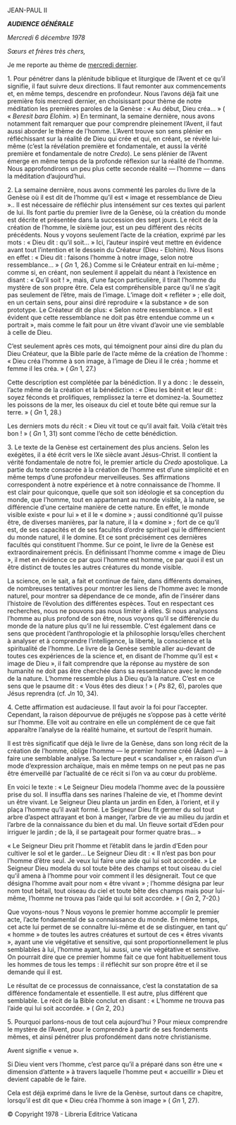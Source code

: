 JEAN-PAUL II

***AUDIENCE GÉNÉRALE***

*Mercredi 6 décembre 1978*

*Sœurs et frères très chers,*

Je me reporte au thème de [mercredi dernier](/content/john-paul-ii/fr/audiences/1978/documents/hf_jp-ii_aud_19781129.html).

1\. Pour pénétrer dans la plénitude biblique et liturgique de l’Avent et ce qu’il signifie, il faut suivre deux directions. Il faut remonter aux commencements et, en même temps, descendre en profondeur. Nous l’avons déjà fait une première fois mercredi dernier, en choisissant pour thème de notre méditation les premières paroles de la Genèse : « Au début, Dieu créa… » ( « *Beresit bara Elohim.* ») En terminant, la semaine dernière, nous avons notamment fait remarquer que pour comprendre pleinement l’Avent, il faut aussi aborder le thème de l’homme. L’Avent trouve son sens plénier en réfléchissant sur la réalité de Dieu qui crée et qui, en créant, se révèle lui-même (c’est la révélation première et fondamentale, et aussi la vérité première et fondamentale de notre *Credo*). Le sens plénier de l’Avent émerge en même temps de la profonde réflexion sur la réalité de l’homme. Nous approfondirons un peu plus cette seconde réalité — l’homme — dans la méditation d’aujourd’hui.

2\. La semaine dernière, nous avons commenté les paroles du livre de la Genèse où il est dit de l’homme qu’il est « image et ressemblance de Dieu ».. Il est nécessaire de réfléchir plus intensément sur ces textes qui parlent de lui. Ils font partie du premier livre de la Genèse, où la création du monde est décrite et présentée dans la succession des sept jours. Le récit de la création de l’homme, le sixième jour, est un peu différent des récits précédents. Nous y voyons seulement l’acte de la création, exprimé par les mots : « Dieu dit : qu’il soit… » Ici, l’auteur inspiré veut mettre en évidence avant tout l’intention et le dessein du Créateur (Dieu - Elohim). Nous lisons en effet : « Dieu dit : faisons l’homme à notre image, selon notre ressemblance… » ( *Gn* 1, 26.) Comme si le Créateur entrait en lui-même ; comme si, en créant, non seulement il appelait du néant à l’existence en disant : « Qu’il soit ! », mais, d’une façon particulière, il tirait l’homme du mystère de son propre être. Cela est compréhensible parce qu’il ne s’agit pas seulement de l’être, mais de l’image. L’image doit « refléter » ; elle doit, en un certain sens, pour ainsi diré reproduire « la substance » de son prototype. Le Créateur dit de plus: « Selon notre ressemblance. » Il est évident que cette ressemblance ne doit pas être entendue comme un « portrait », mais comme le fait pour un être vivant d’avoir une vie semblable à celle de Dieu.

C’est seulement après ces mots, qui témoignent pour ainsi dire du plan du Dieu Créateur, que la Bible parle de l’acte même de la création de l’homme : « Dieu créa l’homme à son image, à l’image de Dieu il le créa ; homme et femme il les créa. » ( *Gn* 1, 27.)

Cette description est complétée par la bénédiction. Il y a donc : le dessein, l’acte même de la création et la bénédiction : « Dieu les bénit et leur dit : soyez féconds et prolifiques, remplissez la terre et dominez-la. Soumettez les poissons de la mer, les oiseaux du ciel et toute bête qui remue sur la terre. » ( *Gn* 1, 28.)

Les derniers mots du récit : « Dieu vit tout ce qu’il avait fait. Voilà c’était très bon ! » ( *Gn* 1, 31) sont comme l’écho de cette bénédiction.

3\. Le texte de la Genèse est certainement des plus anciens. Selon les exégètes, il a été écrit vers le IXe siècle avant Jésus-Christ. Il contient la vérité fondamentale de notre foi, le premier article du *Credo* apostolique. La partie du texte consacrée à la création de l’homme est d’une simplicité et en même temps d’une profondeur merveilleuses. Ses affirmations correspondent à notre expérience et à notre connaissance de l’homme. Il est clair pour quiconque, quelle que soit son idéologie et sa conception du monde, que l’homme, tout en appartenant au monde visible, à la nature, se différencie d’une certaine manière de cette nature. En effet, le monde visible existe « pour lui » et il le « domine » ; aussi conditionné qu’il puisse être, de diverses manières, par la nature, il la « domine » ; fort de ce qu’il est, de ses capacités et de ses facultés d’ordre spirituel qui le différencient du monde naturel, il le domine. Et ce sont précisément ces dernières facultés qui constituent l’homme. Sur ce point, le livre de la Genèse est extraordinairement précis. En définissant l’homme comme « image de Dieu », il met en évidence ce par quoi l’homme est homme, ce par quoi il est un être distinct de toutes les autres créatures du monde visible.

La science, on le sait, a fait et continue de faire, dans différents domaines, de nombreuses tentatives pour montrer les liens de l’homme avec le monde naturel, pour montrer sa dépendance de ce monde, afin de l’insérer dans l’histoire de l’évolution des différentes espèces. Tout en respectant ces recherches, nous ne pouvons pas nous limiter à elles. Si nous analysons l’homme au plus profond de son être, nous voyons qu’il se différencie du monde de la nature plus qu’il ne lui ressemble. C’est également dans ce sens que procèdent l’anthropologie et la philosophie lorsqu’elles cherchent à analyser et à comprendre l’intelligence, la liberté, la conscience et la spiritualité de l’homme. Le livre de la Genèse semble aller au-devant de toutes ces expériences de la science et, en disant de l’homme qu’il est « image de Dieu », il fait comprendre que la réponse au mystère de son humanité ne doit pas être cherchée dans sa ressemblance avec le monde de la nature. L’homme ressemble plus à Dieu qu’à la nature. C’est en ce sens que le psaume dit : « Vous êtes des dieux ! » ( *Ps* 82, 6), paroles que Jésus reprendra (cf. *Jn* 10, 34).

4\. Cette affirmation est audacieuse. Il faut avoir la foi pour l’accepter. Cependant, la raison dépourvue de préjugés ne s’oppose pas à cette vérité sur l’homme. Elle voit au contraire en elle un complément de ce que fait apparaître l’analyse de la réalité humaine, et surtout de l’esprit humain.

Il est très significatif que déjà le livre de la Genèse, dans son long récit de la création de l’homme, oblige l’homme — le premier homme créé (Adam) — à faire une semblable analyse. Sa lecture peut « scandaliser », en raison d’un mode d’expression archaïque, mais en même temps on ne peut pas ne pas être émerveillé par l’actualité de ce récit si l’on va au cœur du problème.

En voici le texte : « Le Seigneur Dieu modela l’homme avec de la poussière prise du sol. Il insuffla dans ses narines l’haleine de vie, et l’homme devint un être vivant. Le Seigneur Dieu planta un jardin en Eden, à l’orient, et il y plaça l’homme qu’il avait formé. Le Seigneur Dieu fit germer du sol tout arbre d’aspect attrayant et bon à manger, l’arbre de vie au milieu du jardin et l’arbre de la connaissance du bien et du mal. Un fleuve sortait d’Eden pour irriguer le jardin ; de là, il se partageait pour former quatre bras… »

« Le Seigneur Dieu prit l’homme et l’établit dans le jardin d’Eden pour cultiver le sol et le garder… Le Seigneur Dieu dit : « Il n’est pas bon pour l’homme d’être seul. Je veux lui faire une aide qui lui soit accordée. » Le Seigneur Dieu modela du sol toute bête des champs et tout oiseau du ciel qu’il amena à l’homme pour voir comment il les désignerait. Tout ce que désigna l’homme avait pour nom « être vivant » ; l’homme désigna par leur nom tout bétail, tout oiseau du ciel et toute bête des champs mais pour lui-même, l’homme ne trouva pas l’aide qui lui soit accordée. » ( *Gn* 2, 7-20.)

Que voyons-nous ? Nous voyons le premier homme accomplir le premier acte, l’acte fondamental de sa connaissance du monde. En même temps, cet acte lui permet de se connaître lui-même et de se distinguer, en tant qu’ « homme » de toutes les autres créatures et surtout de ces « êtres vivants », ayant une vie végétative et sensitive, qui sont proportionnellement le plus semblables à lui, l’homme ayant, lui aussi, une vie végétative et sensitive. On pourrait dire que ce premier homme fait ce que font habituellement tous les hommes de tous les temps : il réfléchit sur son propre être et il se demande qui il est.

Le résultat de ce processus de connaissance, c’est la constatation de sa différence fondamentale et essentielle. Il est autre, plus différent que semblable. Le récit de la Bible conclut en disant : « L’homme ne trouva pas l’aide qui lui soit accordée. » ( *Gn* 2, 20.)

5\. Pourquoi parlons-nous de tout cela aujourd’hui ? Pour mieux comprendre le mystère de l’Avent, pour le comprendre à partir de ses fondements mêmes, et ainsi pénétrer plus profondément dans notre christianisme.

Avent signifie « venue ».

Si Dieu vient vers l’homme, c’est parce qu’il a préparé dans son être une « dimension d’attente » à travers laquelle l’homme peut « accueillir » Dieu et devient capable de le faire.

Cela est déjà exprimé dans le livre de la Genèse, surtout dans ce chapitre, lorsqu’il est dit que « Dieu créa l’homme à son image » ( *Gn* 1, 27).

© Copyright 1978 - Libreria Editrice Vaticana